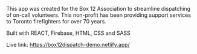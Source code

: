 This app was created for the Box 12 Association to streamline dispatching of on-call volunteers. 
This non-profit has been providing support services to Toronto firefighters for over 70 years.

Built with REACT, Firebase, HTML, CSS and SASS

Live link: https://box12dispatch-demo.netlify.app/
